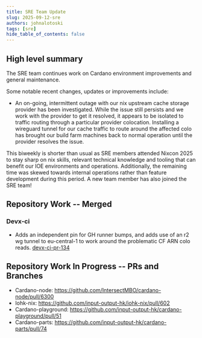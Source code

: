 ```yaml
---
title: SRE Team Update
slug: 2025-09-12-sre
authors: johnalotoski
tags: [sre]
hide_table_of_contents: false
---
```


## High level summary

The SRE team continues work on Cardano environment improvements and general maintenance.

Some notable recent changes, updates or improvements include:

* An on-going, intermittent outage with our nix upstream cache storage provider
has been investigated.  While the issue still persists and we work with the
provider to get it resolved, it appears to be isolated to traffic routing
through a particular provider colocation.  Installing a wireguard tunnel for
our cache traffic to route around the affected colo has brought our build farm
machines back to normal operation until the provider resolves the issue.

This biweekly is shorter than usual as SRE members attended Nixcon 2025 to stay
sharp on nix skills, relevant technical knowledge and tooling that can benefit
our IOE environments and operations.  Additionally, the remaining time was
skewed towards internal operations rather than feature development during this
period.  A new team member has also joined the SRE team!


## Repository Work -- Merged

### Devx-ci
* Adds an independent pin for GH runner bumps, and adds use of an r2 wg tunnel
  to eu-central-1 to work around the problematic CF ARN colo reads.
  [devx-ci-pr-134](https://github.com/input-output-hk/devx-ci/pull/134)


## Repository Work In Progress -- PRs and Branches

* Cardano-node: https://github.com/IntersectMBO/cardano-node/pull/6300
* Iohk-nix: https://github.com/input-output-hk/iohk-nix/pull/602
* Cardano-playground: https://github.com/input-output-hk/cardano-playground/pull/51
* Cardano-parts: https://github.com/input-output-hk/cardano-parts/pull/74
